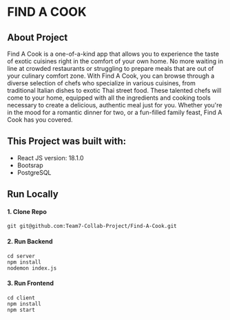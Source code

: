 # FIND A COOK

## About Project

Find A Cook is a one-of-a-kind app that allows you to experience the taste of exotic cuisines right in the comfort of your own home. No more waiting in line at crowded restaurants or struggling to prepare meals that are out of your culinary comfort zone. With Find A Cook, you can browse through a diverse selection of chefs who specialize in various cuisines, from traditional Italian dishes to exotic Thai street food. These talented chefs will come to your home, equipped with all the ingredients and cooking tools necessary to create a delicious, authentic meal just for you. Whether you're in the mood for a romantic dinner for two, or a fun-filled family feast, Find A Cook has you covered.

## This Project was built with:
- React JS version: 18.1.0
- Bootsrap
- PostgreSQL

## Run Locally

#### 1. Clone Repo
```
git git@github.com:Team7-Collab-Project/Find-A-Cook.git
```

#### 2. Run Backend
```
cd server
npm install 
nodemon index.js
```

#### 3. Run Frontend
```
cd client
npm install 
npm start
```
